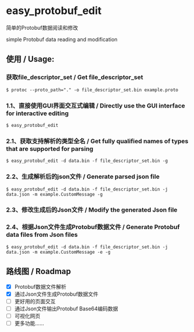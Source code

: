 # easy_protobuf_edit

简单的Protobuf数据阅读和修改

simple Protobuf data reading and modification

## 使用 / Usage:

### 获取file_descriptor_set / Get file_descriptor_set

```shell
$ protoc --proto_path="." -o file_descriptor_set.bin example.proto
```

### 1.1、直接使用GUI界面交互式编辑 / Directly use the GUI interface for interactive editing

```shell
$ easy_protobuf_edit
```

### 2.1、获取支持解析的类型全名 / Get fully qualified names of types that are supported for parsing

```shell
$ easy_protobuf_edit -d data.bin -f file_descriptor_set.bin -g
```

### 2.2、生成解析后的json文件 / Generate parsed json file

```shell
$ easy_protobuf_edit -d data.bin -f file_descriptor_set.bin -j data.json -m example.CustomMessage -g
```

### 2.3、修改生成后的Json文件 / Modify the generated Json file

### 2.4、根据Json文件生成Protobuf数据文件 / Generate Protobuf data files from Json files


```shell
$ easy_protobuf_edit -d data.bin -f file_descriptor_set.bin -j data.json -m example.CustomMessage -e -g
```

## 路线图 / Roadmap

- [x] Protobuf数据文件解析
- [x] 通过Json文件生成Protobuf数据文件
- [ ] 更好用的页面交互
- [ ] 通过Json文件输出Protobuf Base64编码数据
- [ ] 可视化网页
- [ ] 更多功能……